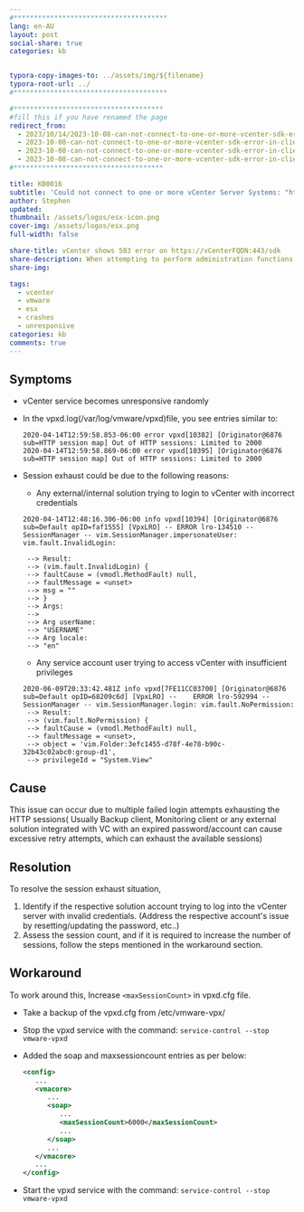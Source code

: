 ```yaml
---
#**************************************
lang: en-AU
layout: post
social-share: true
categories: kb


typora-copy-images-to: ../assets/img/${filename}
typora-root-url: ../
#**************************************

#*************************************
#fill this if you have renamed the page
redirect_from:
  - 2023/10/14/2023-10-08-can-not-connect-to-one-or-more-vcenter-sdk-error-in-client.html
  - 2023-10-08-can-not-connect-to-one-or-more-vcenter-sdk-error-in-client
  - 2023-10-08-can-not-connect-to-one-or-more-vcenter-sdk-error-in-client/
  - 2023-10-08-can-not-connect-to-one-or-more-vcenter-sdk-error-in-client/index.html
#*************************************

title: KB0016
subtitle: 'Could not connect to one or more vCenter Server Systems: "https://vCenterFQDN:443/sdk" error in the vSphere Client'
author: Stephen
updated:
thumbnail: /assets/logos/esx-icon.png
cover-img: /assets/logos/esx.png
full-width: false

share-title: vCenter shows 503 error on https://vCenterFQDN:443/sdk
share-description: When attempting to perform administration functions on the VCSA returns a 503 error this is how to find the cause / or add a workaround
share-img:

tags:
  - vcenter
  - vmware
  - esx
  - crashes
  - unresponsive
categories: kb
comments: true
---
```


## Symptoms

* vCenter service becomes unresponsive randomly

* In the vpxd.log(/var/log/vmware/vpxd)file, you see entries similar to:

  ```text
  2020-04-14T12:59:58.853-06:00 error vpxd[10382] [Originator@6876 sub=HTTP session map] Out of HTTP sessions: Limited to 2000
  2020-04-14T12:59:58.869-06:00 error vpxd[10395] [Originator@6876 sub=HTTP session map] Out of HTTP sessions: Limited to 2000
  ```

* Session exhaust could be due to the following reasons:

  * Any external/internal solution trying to login to vCenter with incorrect credentials

  ```
  2020-04-14T12:48:16.306-06:00 info vpxd[10394] [Originator@6876 sub=Default opID=faf1555] [VpxLRO] -- ERROR lro-134510 -- SessionManager -- vim.SessionManager.impersonateUser: vim.fault.InvalidLogin:
  
   --> Result:
   --> (vim.fault.InvalidLogin) {
   --> faultCause = (vmodl.MethodFault) null,
   --> faultMessage = <unset>
   --> msg = ""
   --> }
   --> Args:
   -->
   --> Arg userName:
   --> "USERNAME"
   --> Arg locale:
   --> "en"  
  ```

  * Any service account user trying to access vCenter with insufficient privileges

  ```
  2020-06-09T20:33:42.481Z info vpxd[7FE11CC03700] [Originator@6876 sub=Default opID=68209c6d] [VpxLRO] --    ERROR lro-592994 -- SessionManager -- vim.SessionManager.login: vim.fault.NoPermission:
   --> Result:
   --> (vim.fault.NoPermission) {
   --> faultCause = (vmodl.MethodFault) null,
   --> faultMessage = <unset>,
   --> object = 'vim.Folder:3efc1455-d78f-4e78-b90c-32b43c02abc0:group-d1',
   --> privilegeId = "System.View"
  ```

## Cause

This issue can occur due to multiple failed login attempts exhausting the HTTP sessions( Usually Backup client, Monitoring client or any external solution integrated with VC with an expired password/account can cause excessive retry attempts, which can exhaust the available sessions)

## Resolution

To resolve the session exhaust situation, 

1. Identify if the respective solution account trying to log into the vCenter server with invalid credentials. (Address the respective account's issue by resetting/updating the password, etc..)
1. Assess the session count, and if it is required to increase the number of sessions, follow the steps mentioned in the workaround section.

## Workaround

To work around this, Increase `<maxSessionCount>` in vpxd.cfg file.

* Take a backup of the vpxd.cfg from /etc/vmware-vpx/

* Stop the vpxd service with the command: `service-control --stop vmware-vpxd`

* Added the soap and maxsessioncount entries as per below:

  ```xml
  <config>
     ...
     <vmacore>
        ...
        <soap>
           ...
           <maxSessionCount>6000</maxSessionCount>
           ...
        </soap>
        ...
     </vmacore>
     ...
  </config>
  ```

* Start the vpxd service with the command: `service-control --stop vmware-vpxd`
